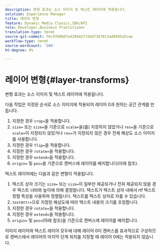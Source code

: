 ```yaml
---
description: 변형 효과는 소스 이미지 및 텍스트 레이어에 적용됩니다.
solution: Experience Manager
title: 레이어 변형
feature: Dynamic Media Classic,SDK/API
role: Developer,Business Practitioner
translation-type: tm+mt
source-git-commit: f6c97606d7a4209427316d7367013ad9585a5cae
workflow-type: tm+mt
source-wordcount: '204'
ht-degree: 0%

---
```



# 레이어 변형{#layer-transforms}

변형 효과는 소스 이미지 및 텍스트 레이어에 적용됩니다.

다음 작업은 지정된 순서로 소스 이미지에 적용되어 레이어 0과 원하는 공간 관계를 만듭니다.

1. 지정한 경우 `crop=`을 적용합니다.
1. `size=` 또는 `size=`을 기준으로 `scale=`을(를) 지정하지 않았거나 `res=`을 기준으로 `scale=`이 지정되지 않았거나 `res=`가 지정되지 않은 경우 전체 해상도 소스 이미지를 사용합니다.
1. 지정한 경우 `flip=`을 적용합니다.
1. 지정한 경우 `rotate=`을 적용합니다.
1. 지정한 경우 `extend=`을 적용합니다.
1. `origin=` 및 `pos=`을 기준으로 캔버스에 레이어를 배치합니다(아래 참조).

텍스트 레이어에는 다음과 같은 변형이 적용됩니다.

1. 텍스트 상자 크기는 `size=` 또는 `size=`이 일부만 제공되거나 전혀 제공되지 않을 경우 텍스트 너비와 높이에 의해 결정됩니다. 텍스트가 텍스트 상자 내에서 rtf 텍스트 정렬 특성을 사용하여 정렬됩니다. 텍스트를 텍스트 상자로 자를 수 있습니다.
1. `textAttr=`으로 지정된 해상도에 따라 텍스트 내용의 크기를 조정합니다.
1. 지정한 경우 `rotate=`을 적용합니다.
1. 지정한 경우 `extend=`을 적용합니다.
1. `origin=` 및 `pos=`(아래 참조)을 기준으로 캔버스에 레이어를 배치합니다.

이미지 레이어와 텍스트 레이어 모두에 대해 레이어 0이 캔버스를 효과적으로 구성하므로 캔버스에서 레이어의 마지막 단계 위치를 지정할 때 레이어 0에는 적용되지 않습니다.
